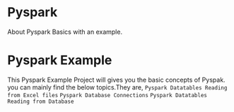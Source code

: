 # Pyspark
About Pyspark Basics with an example.
# Pyspark Example
This Pyspark Example Project will gives you the basic concepts of Pyspak.
you can mainly find the below topics.They are,
`Pyspark Datatables Reading from Excel files`
`Pyspark Database Connections`
`Pyspark Datatables Reading from Database`


